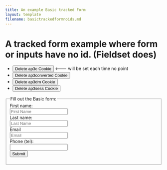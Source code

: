 ```yaml
---
title: An example Basic tracked Form
layout: template
filename: basictrackedformnoids.md
--- 
```

<!-- Ortto robert capture code -->
<script>
    window.ap3c = window.ap3c || {};
    var ap3c = window.ap3c;
    ap3c.cmd = ap3c.cmd || [];
    ap3c.cmd.push(function() {
        ap3c.init('YdOVzkqoVlq0G5Pscm9iZXJ0', 'https://testsubdomain.robs2.qa.lulzderp.com/');
        ap3c.track({v: 0});
    });
    ap3c.activity = function(act) { ap3c.act = (ap3c.act || []); ap3c.act.push(act); };
    var s, t; s = document.createElement('script'); s.type = 'text/javascript'; s.src = "https://testsubdomain.robs2.qa.lulzderp.com/app.js";
    t = document.getElementsByTagName('script')[0]; t.parentNode.insertBefore(s, t);
</script>


<script>
let delete_cookie = function(name) {
    document.cookie = name +'=; Path=/; Expires=Thu, 01 Jan 1970 00:00:01 GMT;';
	console.log("Deleted ", name, "cookie");
};
</script>

# A tracked form example where form or inputs have no id. (Fieldset does)

* <button onclick="delete_cookie('ap3c')">Delete ap3c Cookie</button> <--- will be set each time no point
* <button onclick="delete_cookie('ap3converted')">Delete ap3converted Cookie</button>
* <button onclick="delete_cookie('ap3dm')">Delete ap3dm Cookie</button>
* <button onclick="delete_cookie('ap3sess')">Delete ap3sess Cookie</button>




<fieldset id="fieldsetid">
    <legend>Fill out the Basic form:</legend>
<form action="">
  <label for="fname">First name:</label><br>
  <input type="text"  name="fname" placeholder="First Name"/><br>
  <label for="lname">Last name:</label><br>
  <input type="text"  name="lname" placeholder="Last Name"/><br>
  <label for="email">Email</label><br>
  <input type="email" name="email" placeholder="Email"/><br>
  <label for="phone">Phone (tel):</label><br>
  <input type="tel" name="phone"/><br>
   <input type="submit" value="Submit"/>
</form> 

</fieldset>


